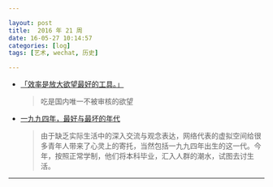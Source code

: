 ```yaml
---

layout: post
title:  2016 年 21 周
date: 16-05-27 10:14:57
categories: [log]
tags: [艺术, wechat, 历史]

---
```


- [「效率是放大欲望最好的工具。」](https://ipn.li/yitianshijie/6/)

	> 吃是国内唯一不被审核的欲望

- [一九九四年，最好与最坏的年代](https://zhuanlan.zhihu.com/p/21094228)

	> 由于缺乏实际生活中的深入交流与观念表达，网络代表的虚拟空间给很多青年人带来了心灵上的寄托，当然包括一九九四年出生的这一代。今年，按照正常学制，他们将本科毕业，汇入人群的潮水，试图去讨生活。

---
